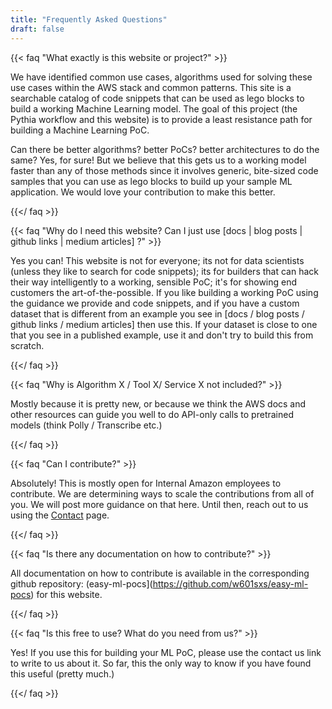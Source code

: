 ```yaml
---
title: "Frequently Asked Questions"
draft: false
---
```


{{< faq "What exactly is this website or project?" >}}

We have identified common use cases, algorithms used for solving these use cases within the AWS stack and common patterns. This site is a searchable catalog of code snippets that can be used as lego blocks to build a working Machine Learning model. The goal of this project (the Pythia workflow and this website) is to provide a least resistance path for building a Machine Learning PoC.

Can there be better algorithms? better PoCs? better architectures to do the same? Yes, for sure! But we believe that this gets us to a working model faster than any of those methods since it involves generic, bite-sized code samples that you can use as lego blocks to build up your sample ML application. We would love your contribution to make this better.

{{</ faq >}}

{{< faq "Why do I need this website? Can I just use [docs | blog posts | github links | medium articles] ?" >}}

Yes you can! This website is not for everyone; its not for data scientists (unless they like to search for code snippets); its for builders that can hack their way intelligently to a working, sensible PoC; it's for showing end customers the art-of-the-possible. If you like building a working PoC using the guidance we provide and code snippets, and if you have a custom dataset that is different from an example you see in [docs / blog posts / github links / medium articles] then use this. If your dataset is close to one that you see in a published example, use it and don't try to build this from scratch.

{{</ faq >}}

{{< faq "Why is Algorithm X / Tool X/ Service X not included?" >}}

Mostly because it is pretty new, or because we think the AWS docs and other resources can guide you well to do API-only calls to pretrained models (think Polly / Transcribe etc.)

{{</ faq >}}

{{< faq "Can I contribute?" >}}

Absolutely! This is mostly open for Internal Amazon employees to contribute. We are determining ways to scale the contributions from all of you. We will post more guidance on that here. Until then, reach out to us using the [Contact](../contact) page.

{{</ faq >}}

{{< faq "Is there any documentation on how to contribute?" >}}

All documentation on how to contribute is available in the corresponding github repository: (easy-ml-pocs](https://github.com/w601sxs/easy-ml-pocs) for this website.

{{</ faq >}}

{{< faq "Is this free to use? What do you need from us?" >}}

Yes! If you use this for building your ML PoC, please use the contact us link to write to us about it. So far, this the only way to know if you have found this useful (pretty much.)

{{</ faq >}}

